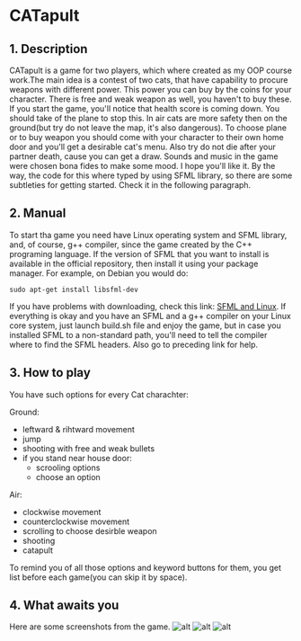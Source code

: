 # CATapult
## 1. Description
CATapult is a game for two players, which where created as my OOP course work.The main idea is a contest of two cats, that have capability to procure weapons with different power. This power you can buy by the coins for your character. There is free and weak weapon as well, you haven't to buy these. If you start the game, you'll notice that health score is coming down. You should take of the plane to stop this. In air cats are more safety then on the ground(but try do not leave the map, it's also dangerous). To choose plane or to buy weapon you should come with your character to their own home door and you'll get a desirable cat's menu. Also try do not die after your partner death, cause you can get a draw. Sounds and music in the game were chosen bona fides to make some mood. I hope you'll like it. By the way, the code for this where typed by using SFML library, so there are some subtleties for getting started. Check it in the following paragraph.
## 2. Manual
To start tha game you need have Linux operating system and SFML library, and, of course, g++ compiler, since the game created by the C++ programing language. If the version of SFML that you want to install is available in the official repository, then install it using your package manager. For example, on Debian you would do:

` sudo apt-get install libsfml-dev `

If you have problems with downloading, check this link: [SFML and Linux](https://www.sfml-dev.org/tutorials/2.5/start-linux.php). If everything is okay and you have an SFML and a g++ compiler on your Linux core system, just launch build.sh file and enjoy the game, but in case you installed SFML to a non-standard path, you'll need to tell the compiler where to find the SFML headers. Also go to preceding link for help.
## 3. How to play
You have such options for every Cat charachter:

Ground:
  * leftward & rihtward movement
  * jump
  * shooting with free and weak bullets
  * if you stand near house door:
    * scrooling options
    * choose an option
    
Air:
  * clockwise movement
  * counterclockwise movement
  * scrolling to choose desirble weapon
  * shooting
  * catapult

To remind you of all those options and keyword buttons for them, you get list before each game(you can skip it by space).
## 4. What awaits you
Here are some screenshots from the game.
![alt](/Introduce_pctrs/img3.png)
![alt](/Introduce_pctrs/img1.png)
![alt](/Introduce_pctrs/img2.png)
